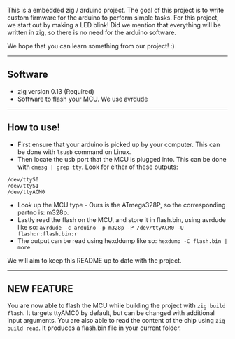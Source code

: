 This is a embedded zig / arduino project. The goal of this project is to write custom firmware for the arduino to perform simple tasks. For this project, we start out by making a LED blink! Did we mention that everything will be written in zig, so there is no need for the arduino software. 

We hope that you can learn something from our project! :)

-----------------------
Software 
-----------------------
- zig version 0.13 (Required) 
- Software to flash your MCU. We use avrdude

-----------------------
How to use!
-----------------------
- First ensure that your arduino is picked up by your computer. This can be done with `lsusb` command on Linux.
- Then locate the usb port that the MCU is plugged into. This can be done with `dmesg | grep tty`. Look for either of these outputs:
```
/dev/ttyS0
/dev/ttyS1
/dev/ttyACM0

```
- Look up the MCU type - Ours is the ATmega328P, so the corresponding partno is: m328p.
- Lastly read the flash on the MCU, and store it in flash.bin, using avrdude like so:
`avrdude -c arduino -p m328p -P /dev/ttyACM0 -U flash:r:flash.bin:r`
- The output can be read using hexddump like so:
`hexdump -C flash.bin | more`

We will aim to keep this README up to date with the project. 

-----------------------
NEW FEATURE
-----------------------
You are now able to flash the MCU while building the project with `zig build flash`. It targets ttyAMC0 by default, but can be changed with additional input arguments. 
You are also able to read the content of the chip using `zig build read`. It produces a flash.bin file in your current folder. 
